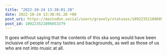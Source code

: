 ```yaml
---
title: "2022-10-24 13:38:01.28"
date: 2022-10-24 13:38:01.28 +00
post_uri: https://mastodon.social/users/gravely/statuses/109223521896053379
post_id: 109223521896053379
---
```

It goes without saying that the contents of this ska song would have been inclusive of people of many tastes and backgrounds, as well as those of us who are not into music at all.


